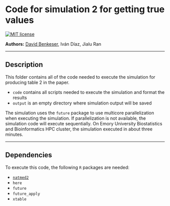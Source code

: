 # Code for simulation 2 for getting true values

[![MIT license](http://img.shields.io/badge/license-MIT-brightgreen.svg)](http://opensource.org/licenses/MIT)

**Authors:** [David
Benkeser](https://davidbphd.com), Iván Díaz, Jialu Ran

-----

## Description

This folder contains all of the code needed to execute the simulation for producing table 2 in the paper.
- `code` contains all scripts needed to execute the simulation and format the results
- `output` is an empty directory where simulation output will be saved

The simulation uses the `future` package to use multicore parallelization when executing the simulation. If parallelization is not available, the simulation code will execute sequentially. On Emory University Biostatistics and Bioinformatics HPC cluster, the simulation executed in about three minutes.

-----

## Dependencies

To execute this code, the following `R` packages are needed:
- [`natmed2`](https://github.com/benkeser/natmed2)
- `here`
- `future`
- `future_apply`
- `xtable`

